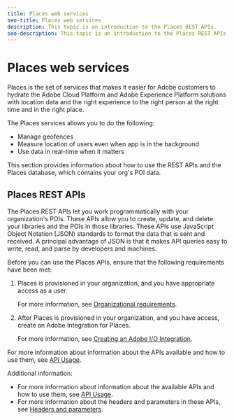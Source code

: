 ```yaml
---
title: Places web services
seo-title: Places web services
description: This topic is an introduction to the Places REST APIs.
seo-description: This topic is an introduction to the Places REST APIs.
---
```


# Places web services

Places is the set of services that makes it easier for Adobe customers to hydrate the Adobe Cloud Platform and Adobe Experience Platform solutions with location data and the right experience to the right person at the right time and in the right place.

The Places services allows you to do the following:

* Manage geofences
* Measure location of users even when app is in the background
* Use data in real-time when it matters

This section provides information about how to use the REST APIs and the Places database, which contains your org's POI data.

## Places REST APIs

The Places REST APIs let you work programmatically with your organization's POIs. These APIs allow you to create, update, and delete your libraries and the POIs in those libraries. These APIs use JavaScript Object Notation (JSON) standards to format the data that is sent and received. A principal advantage of JSON is that it makes API queries easy to write, read, and parse by developers and machines.

Before you can use the Places APIs, ensure that the following requirements have been met:

1. Places is provisioned in your organization, and you have appropriate access as a user. 

    For more information, see [Organizational requirements](/help/places-rest-apis/organizational-requirements.md).

2. After Places is provisioned in your organization, and you have access, create an Adobe Integration for Places.  

    For more information, see [Creating an Adobe I/O Integration](/help/places-rest-apis/adobe-i-o-integration/adobe-i-o-integration.md).

For more information about information about the APIs available and how to use them, see [API Usage](/help/places-rest-apis/api-usage/api-usage.md).

Additional information:

* For more information about information about the available APIs and how to use them, see [API Usage](/help/places-rest-apis/api-usage/api-usage.md). 
* For more information about the headers and parameters in these APIs, see [Headers and parameters](/help/places-rest-apis/api-usage/headers-and-parameters.md).
